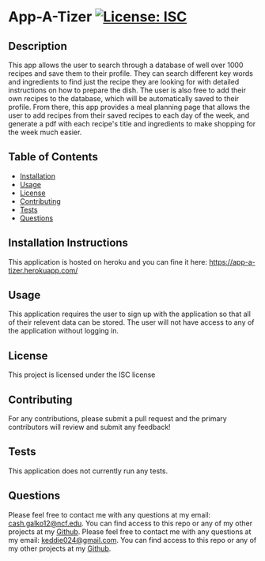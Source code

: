 # App-A-Tizer [![License: ISC](https://img.shields.io/badge/License-ISC-blue.svg)](https://opensource.org/licenses/ISC)
## Description
This app allows the user to search through a database of well over 1000 recipes and save them to their profile. They can search different key words and ingredients to find just the recipe they are looking for with detailed instructions on how to prepare the dish. The user is also free to add their own recipes to the database, which will be automatically saved to their profile. From there, this app provides a meal planning page that allows the user to add recipes from their saved recipes to each day of the week, and generate a pdf with each recipe's title and ingredients to make shopping for the week much easier.
## Table of Contents
* [Installation](#installation)
* [Usage](#usage)
* [License](#license)
* [Contributing](#contributing)
* [Tests](#tests)
* [Questions](#questions)
## Installation Instructions
 This application is hosted on heroku and you can fine it here: https://app-a-tizer.herokuapp.com/
 ## Usage
This application requires the user to sign up with the application so that all of their relevent data can be stored. The user will not have access to any of the application without logging in.
## License
 This project is licensed under the ISC license
## Contributing
For any contributions, please submit a pull request and the primary contributors will review and submit any feedback!
## Tests
This application does not currently run any tests.
## Questions
Please feel free to contact me with any questions at my email: cash.galko12@ncf.edu. You can find access to this repo or any of my other projects at my [Github](https://github.com/CashGalko).
Please feel free to contact me with any questions at my email: keddie024@gmail.com. You can find access to this repo or any of my other projects at my [Github](https://github.com/keddie024).
